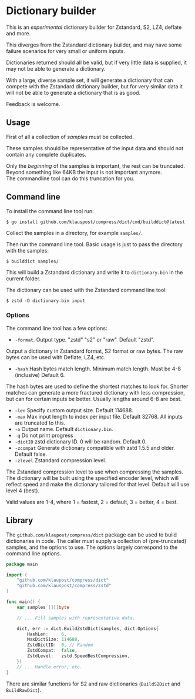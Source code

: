 # Dictionary builder

This is an *experimental* dictionary builder for Zstandard, S2, LZ4, deflate and more.

This diverges from the Zstandard dictionary builder, and may have some failure scenarios for very small or uniform inputs.

Dictionaries returned should all be valid, but if very little data is supplied, it may not be able to generate a dictionary.

With a large, diverse sample set, it will generate a dictionary that can compete with the Zstandard dictionary builder,
but for very similar data it will not be able to generate a dictionary that is as good.

Feedback is welcome.

## Usage

First of all a collection of *samples* must be collected.

These samples should be representative of the input data and should not contain any complete duplicates.

Only the *beginning* of the samples is important, the rest can be truncated. 
Beyond something like 64KB the input is not important anymore.  
The commandline tool can do this truncation for you. 

## Command line

To install the command line tool run:

```
$ go install github.com/klauspost/compress/dict/cmd/builddict@latest
```

Collect the samples in a directory, for example `samples/`.

Then run the command line tool. Basic usage is just to pass the directory with the samples:

```
$ builddict samples/
```

This will build a Zstandard dictionary and write it to `dictionary.bin` in the current folder.

The dictionary can be used with the Zstandard command line tool:

```
$ zstd -D dictionary.bin input
```

### Options

The command line tool has a few options:

- `-format`. Output type. "zstd" "s2" or "raw". Default "zstd".

Output a dictionary in Zstandard format, S2 format or raw bytes.
The raw bytes can be used with Deflate, LZ4, etc.

- `-hash` Hash bytes match length. Minimum match length. Must be 4-8 (inclusive) Default 6.

The hash bytes are used to define the shortest matches to look for.
Shorter matches can generate a more fractured dictionary with less compression, but can for certain inputs be better.
Usually lengths around 6-8 are best.

- `-len` Specify custom output size. Default 114688.
- `-max` Max input length to index per input file. Default 32768. All inputs are truncated to this.
- `-o` Output name. Default `dictionary.bin`.
- `-q`    Do not print progress
- `-dictID` zstd dictionary ID. 0 will be random. Default 0.
- `-zcompat` Generate dictionary compatible with zstd 1.5.5 and older. Default false.
- `-zlevel` Zstandard compression level.

The Zstandard compression level to use when compressing the samples.
The dictionary will be built using the specified encoder level, 
which will reflect speed and make the dictionary tailored for that level.
Default will use level 4 (best).

Valid values are 1-4, where 1 = fastest, 2 = default, 3 = better, 4 = best.

## Library

The `github.com/klaupost/compress/dict` package can be used to build dictionaries in code.
The caller must supply a collection of (pre-truncated) samples, and the options to use.
The options largely correspond to the command line options.

```Go
package main

import (
	"github.com/klaupost/compress/dict"
	"github.com/klauspost/compress/zstd"
)

func main() {
	var samples [][]byte

	// ... Fill samples with representative data.

	dict, err := dict.BuildZstdDict(samples, dict.Options{
		HashLen:     6,
		MaxDictSize: 114688,
		ZstdDictID:  0, // Random
		ZstdCompat:  false,
		ZstdLevel:   zstd.SpeedBestCompression,
	})
	// ... Handle error, etc.
}
```

There are similar functions for S2 and raw dictionaries (`BuildS2Dict` and `BuildRawDict`).

